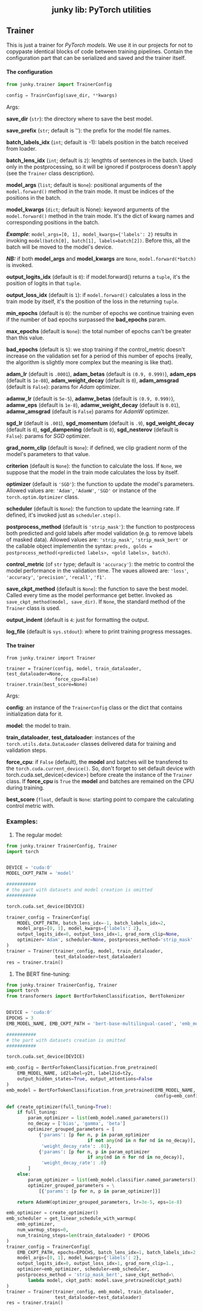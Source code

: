 <h2 align="center">junky lib: PyTorch utilities</h2>

## Trainer

This is just a trainer for *PyTorch* *models*. We use it in our projects for
not to copypaste identical blocks of code between training pipelines. Contain
the configuration part that can be serialized and saved and the trainer
itself.

#### The configuration

```python
from junky.trainer import TrainerConfig

config = TrainrConfig(save_dir, **kwargs)
```

Args:

**save_dir** (`str`): the directory where to save the best model.

**save_prefix** (`str`; default is ''): the prefix for the model file
names.

**batch_labels_idx** (`int`; default is -1): labels position in the batch
received from loader.

**batch_lens_idx** (`int`; default is `2`): lengthts of sentences in the
batch. Used only in the postprocessing, so it will be ignored if
postprocess doesn't apply (see the `Trainer` class description).

**model_args** (`list`; default is `None`): positional arguments of the
`model.forward()` method in the train mode. It must be indices of the
positions in the batch.

**model_kwargs** (`dict`; default is None): keyword arguments of the
`model.forward()` method in the train mode. It's the dict of kwarg names
and corresponding positions in the batch.

***Example***: `model_args=[0, 1], model_kwargs={'labels': 2}` results in
invoking `model(batch[0], batch[1], labels=batch[2])`. Before this, all
the batch will be moved to the model's device.

***NB:*** if both **model_args** and **model_kwargs** are `None`,
`model.forward(*batch)` is invoked.

**output_logits_idx** (default is `0`): if model.forward() returns a
`tuple`, it's the position of logits in that `tuple`.

**output_loss_idx** (default is `1`): if `model.forward()` calculates a
loss in the train mode by itself, it's the position of the loss in the
returning `tuple`.

**min_epochs** (default is `0`): the number of epochs we continue training
even if the number of bad epochs surpassed the **bad_epochs** param.

**max_epochs** (default is `None`): the total number of epochs can't be
greater than this value.

**bad_epochs** (default is `5`): we stop training if the control_metric
doesn't increase on the validation set for a period of this number of
epochs (really, the algorithm is slightly more complex but the meaning is
like that).

**adam_lr** (default is `.0001`), **adam_betas** (default is
`(0.9, 0.999)`), **adam_eps** (default is `1e-08`), **adam_weight_decay**
(default is `0`), **adam_amsgrad** (default is `False`): params for *Adam*
optimizer.

**adamw_lr** (default is `5e-5`), **adamw_betas** (default is
`(0.9, 0.999)`), **adamw_eps** (default is `1e-8`), **adamw_weight_decay**
(default is `0.01`), **adamw_amsgrad** (default is `False`) params for
*AdamW* optimizer.

**sgd_lr** (default is `.001`), **sgd_momentum** (default is `.9`),
**sgd_weight_decay** (default is `0`), **sgd_dampening** (default is `0`),
**sgd_nesterov** (default is `False`): params for *SGD* optimizer.

**grad_norm_clip** (default is `None`): if defined, we clip gradient norm
of the model's parameters to that value.

**criterion** (default is `None`): the function to calculate the loss. If
`None`, we suppose that the model in the train mode calculates the loss by
itself.

**optimizer** (default is `'SGD'`): the function to update the model's
parameters. Allowed values are: `'Adam'`, `'AdamW'`, `'SGD'` or instance
of the `torch.optim.Optimizer` class.

**scheduler** (default is `None`): the function to update the learning
rate. If defined, it's invoked just as `scheduler.step()`.

**postprocess_method** (default is `'strip_mask'`): the function to
postprocess both predicted and gold labels after model validation (e.g. to
remove labels of masked data). Allowed values are: `'strip_mask'`,
`'strip_mask_bert'` or the callable object implementin the syntax: `preds,
golds = postprocess_method(<predicted labels>, <gold labels>, batch)`.

**control_metric** (of `str` type; default is `'accuracy'`): the metric to
control the model performance in the validation time. The vaues allowed
are: `'loss'`, `'accuracy'`, `'precision'`, `'recall'`, `'f1'`.

**save_ckpt_method** (default is `None`): the function to save the best
model. Called every time as the model performance get better. Invoked as
`save_ckpt_method(model, save_dir)`. If `None`, the standard method of the
`Trainer` class is used.

**output_indent** (default is `4`: just for formatting the output.

**log_file** (default is `sys.stdout`): where to print training progress
messages.

#### The trainer

```pyton
from junky.trainer import Trainer

trainer = Trainer(config, model, train_dataloader, test_dataloader=None,
                  force_cpu=False)
trainer.train(best_score=None)
```

Args:

**config**: an instance of the `TrainerConfig` class or the dict that
contains initialization data for it.

**model**: the model to train.

**train_dataloader**, **test_dataloader**: instances of the
`torch.utils.data.DataLoader` classes delivered data for training and
validation steps.

**force_cpu**: if `False` (default), the **model** and batches will be
transfered to the `torch.cuda.current_device()`. So, don't forget to set
default device with torch.cuda.set_device(\<device>) before create
the instance of the `Trainer` class. If **force_cpu** is `True` the
**model** and batches are remained on the CPU during training.

**best_score** (`float`, default is `None`: starting point to compare
the calculating control metric with.

### Examples:

1. The regular model:

```python
from junky.trainer TrainerConfig, Trainer
import torch


DEVICE = 'cuda:0'
MODEL_CKPT_PATH = 'model'

###########
# the part with datasets and model creation is omitted
###########

torch.cuda.set_device(DEVICE)

trainer_config = TrainerConfig(
    MODEL_CKPT_PATH, batch_lens_idx=-1, batch_labels_idx=2,
    model_args=[0, 1], model_kwargs={'labels': 2},
    output_logits_idx=0, output_loss_idx=1, grad_norm_clip=None,
    optimizer='Adam', scheduler=None, postprocess_method='strip_mask'
)
trainer = Trainer(trainer_config, model, train_dataloader,
                  test_dataloader=test_dataloader)
res = trainer.train()
```

1. The BERT fine-tuning:

```python
from junky.trainer TrainerConfig, Trainer
import torch
from transformers import BertForTokenClassification, BertTokenizer


DEVICE = 'cuda:0'
EPOCHS = 3
EMB_MODEL_NAME, EMB_CKPT_PATH = 'bert-base-multilingual-cased', 'emb_model'

###########
# the part with datasets creation is omitted
###########

torch.cuda.set_device(DEVICE)

emb_config = BertForTokenClassification.from_pretrained(
    EMB_MODEL_NAME, id2label=y2t, label2id=t2y,
    output_hidden_states=True, output_attentions=False
)
emb_model = BertForTokenClassification.from_pretrained(EMB_MODEL_NAME,
                                                       config=emb_config)

def create_optimizer(full_tuning=True):
    if full_tuning:
        param_optimizer = list(emb_model.named_parameters())
        no_decay = ['bias', 'gamma', 'beta']
        optimizer_grouped_parameters = [
            {'params': [p for n, p in param_optimizer
                              if not any(nd in n for nd in no_decay)],
             'weight_decay_rate': .01},
            {'params': [p for n, p in param_optimizer
                              if any(nd in n for nd in no_decay)],
             'weight_decay_rate': .0}
        ]
    else:
        param_optimizer = list(emb_model.classifier.named_parameters())
        optimizer_grouped_parameters = \
            [{'params': [p for n, p in param_optimizer]}]

    return AdamW(optimizer_grouped_parameters, lr=3e-5, eps=1e-8)

emb_optimizer = create_optimizer()
emb_scheduler = get_linear_schedule_with_warmup(
    emb_optimizer,
    num_warmup_steps=0,
    num_training_steps=len(train_dataloader) * EPOCHS
)
trainer_config = TrainerConfig(
    EMB_CKPT_PATH, epochs=EPOCHS, batch_lens_idx=1, batch_labels_idx=2,
    model_args=[0, 1], model_kwargs={'labels': 2},
    output_logits_idx=0, output_loss_idx=1, grad_norm_clip=1.,
    optimizer=emb_optimizer, scheduler=emb_scheduler,
    postprocess_method = 'strip_mask_bert', save_ckpt_method=\
        lambda model, ckpt_path: model.save_pretrained(ckpt_path)
)
trainer = Trainer(trainer_config, emb_model, train_dataloader,
                  test_dataloader=test_dataloader)
res = trainer.train()
```
